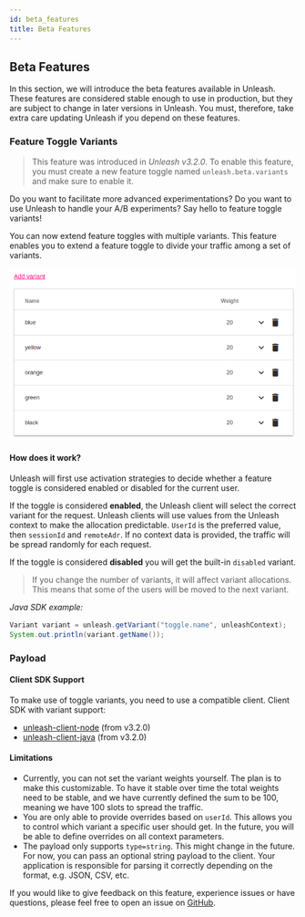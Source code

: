 ```yaml
---
id: beta_features
title: Beta Features
---
```


## Beta Features

In this section, we will introduce the beta features available in Unleash. These features are considered stable enough to use in production, but they are subject to change in later versions in Unleash. You must, therefore, take extra care updating Unleash if you depend on these features.

### Feature Toggle Variants

> This feature was introduced in _Unleash v3.2.0_. To enable this feature, you must create a new feature toggle named `unleash.beta.variants` and make sure to enable it.

Do you want to facilitate more advanced experimentations? Do you want to use Unleash to handle your A/B experiments? Say hello to feature toggle variants!

You can now extend feature toggles with multiple variants. This feature enables you to extend a feature toggle to divide your traffic among a set of variants.

![toggle_variants](assets/variants.png 'Feature Toggle Variants')

#### How does it work?

Unleash will first use activation strategies to decide whether a feature toggle is considered enabled or disabled for the current user.

If the toggle is considered **enabled**, the Unleash client will select the correct variant for the request. Unleash clients will use values from the Unleash context to make the allocation predictable. `UserId` is the preferred value, then `sessionId` and `remoteAdr`. If no context data is provided, the traffic will be spread randomly for each request.

If the toggle is considered **disabled** you will get the built-in `disabled` variant.

> If you change the number of variants, it will affect variant allocations. This means that some of the users will be moved to the next variant.

_Java SDK example:_

```java
Variant variant = unleash.getVariant("toggle.name", unleashContext);
System.out.println(variant.getName());
```

### Payload

#### Client SDK Support

To make use of toggle variants, you need to use a compatible client. Client SDK with variant support:

- [unleash-client-node](https://github.com/Unleash/unleash-client-node) (from v3.2.0)
- [unleash-client-java](https://github.com/Unleash/unleash-client-java) (from v3.2.0)

#### Limitations

- Currently, you can not set the variant weights yourself. The plan is to make this customizable. To have it stable over time the total weights need to be stable, and we have currently defined the sum to be 100, meaning we have 100 slots to spread the traffic.
- You are only able to provide overrides based on `userId`. This allows you to control which variant a specific user should get. In the future, you will be able to define overrides on all context parameters.
- The payload only supports `type=string`. This might change in the future. For now, you can pass an optional string payload to the client. Your application is responsible for parsing it correctly depending on the format, e.g. JSON, CSV, etc.

If you would like to give feedback on this feature, experience issues or have questions, please feel free to open an issue on [GitHub](https://github.com/Unleash/unleash/).

